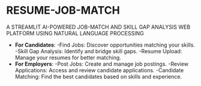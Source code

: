 # RESUME-JOB-MATCH

A STREAMLIT AI-POWERED JOB-MATCH AND SKILL GAP ANALYSIS WEB PLATFORM USING NATURAL LANGUAGE PROCESSING

- **For Candidates**:
-﻿﻿Find Jobs: Discover opportunities matching your skills.
﻿﻿-Skill Gap Analysis: Identify and bridge skill gaps.
﻿﻿-Resume Upload: Manage your resumes for better matching.
- **For Employers**:
﻿﻿-Post Jobs: Create and manage job postings.
﻿﻿-Review Applications: Access and review candidate applications.
﻿﻿-Candidate Matching: Find the best candidates based on skills and experience.
